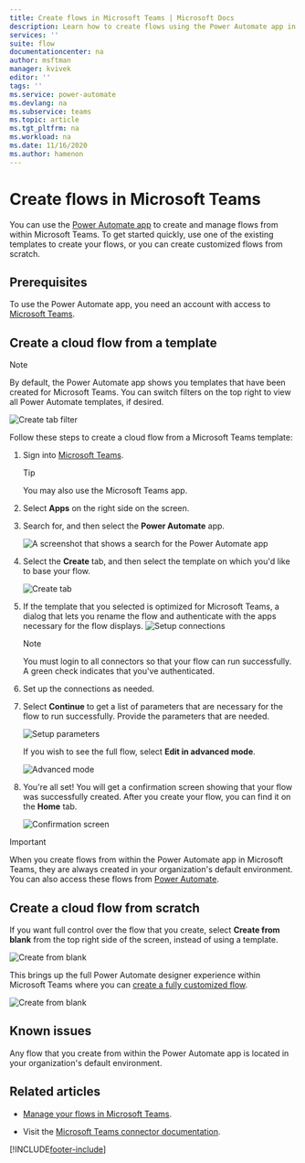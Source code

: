 ```yaml
---
title: Create flows in Microsoft Teams | Microsoft Docs
description: Learn how to create flows using the Power Automate app in Microsoft Teams
services: ''
suite: flow
documentationcenter: na
author: msftman
manager: kvivek
editor: ''
tags: ''
ms.service: power-automate
ms.devlang: na
ms.subservice: teams
ms.topic: article
ms.tgt_pltfrm: na
ms.workload: na
ms.date: 11/16/2020
ms.author: hamenon
---
```


# Create flows in Microsoft Teams

You can use the [Power Automate app](./install-teams-app.md) to create and manage flows from within Microsoft Teams. To get started quickly, use one of the existing templates to create your flows, or you can create customized flows from scratch. 

## Prerequisites

To use the Power Automate app, you need an account with access to [Microsoft Teams](https://teams.microsoft.com).

## Create a cloud flow from a template

>[!NOTE]
>By default, the Power Automate app shows you templates that have been created for Microsoft Teams. You can switch filters on the top right to view all Power Automate templates, if desired.
 
![Create tab filter](../media/power-automate-teams-app-create/create-filter.png)

Follow these steps to create a cloud flow from a Microsoft Teams template:

1. Sign into [Microsoft Teams](Https://Teams.Microsoft.com).

   >[!TIP]
   >You may also use the Microsoft Teams app.

1. Select **Apps** on the right side on the screen.
1. Search for, and then select the **Power Automate** app.

   ![A screenshot that shows a search for the Power Automate app](../media/power-automate-teams-app-create/search-app.png)

1. Select the **Create** tab, and then select the template on which you'd like to base your flow.

   ![Create tab](../media/power-automate-teams-app-create/create-tab.png)

1. If the template that you selected is optimized for Microsoft Teams, a dialog that lets you rename the flow and authenticate with the apps necessary for the flow displays.
   ![Setup connections](../media/power-automate-teams-app-create/template1.png)

   >[!NOTE]
   >You must login to all connectors so that your flow can run successfully. A green check indicates that you've authenticated.

1. Set up the connections as needed.

1. Select **Continue** to get a list of parameters that are necessary for the flow to run successfully. Provide the parameters that are needed.
   
   ![Setup parameters](../media/power-automate-teams-app-create/template2.png)

   If you wish to see the full flow, select **Edit in advanced mode**.
   
   ![Advanced mode](../media/power-automate-teams-app-create/template-advanced.png)

1. You're all set! You will get a confirmation screen showing that your flow was successfully created. After you create your flow, you can find it on the **Home** tab.

   ![Confirmation screen](../media/power-automate-teams-app-create/template3.png)

>[!IMPORTANT]
>When you create flows from within the Power Automate app in Microsoft Teams, they are always created in your organization's default environment. You can also access these flows from [Power Automate](https://flow.microsoft.com).

## Create a cloud flow from scratch

If you want full control over the flow that you create, select **Create from blank** from the top right side of the screen, instead of using a template.

   ![Create from blank](../media/power-automate-teams-app-create/create-blank.png)

This brings up the full Power Automate designer experience within Microsoft Teams where you can [create a fully customized flow](../get-started-logic-flow.md).

   ![Create from blank](../media/power-automate-teams-app-create/full-editor.png)


## Known issues

Any flow that you create from within the Power Automate app is located in your organization's default environment.

## Related articles
- [Manage your flows in Microsoft Teams](./teams-app-home.md).

- Visit the [Microsoft Teams connector documentation](/connectors/teams/).




[!INCLUDE[footer-include](../includes/footer-banner.md)]